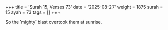 +++
title = 'Surah 15, Verses 73'
date = '2025-08-27'
weight = 1875
surah = 15
ayah = 73
tags = []
+++

So the ˹mighty˺ blast overtook them at sunrise.